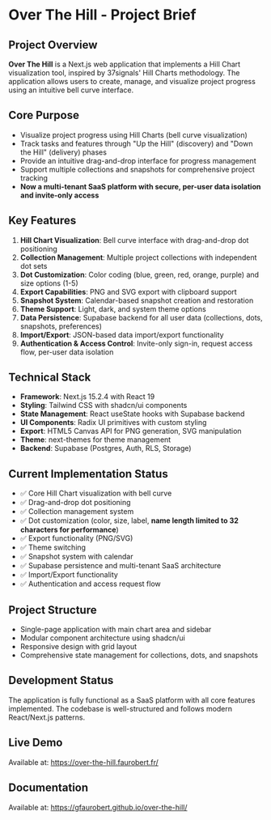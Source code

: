# Over The Hill - Project Brief

## Project Overview
**Over The Hill** is a Next.js web application that implements a Hill Chart visualization tool, inspired by 37signals' Hill Charts methodology. The application allows users to create, manage, and visualize project progress using an intuitive bell curve interface.

## Core Purpose
- Visualize project progress using Hill Charts (bell curve visualization)
- Track tasks and features through "Up the Hill" (discovery) and "Down the Hill" (delivery) phases
- Provide an intuitive drag-and-drop interface for progress management
- Support multiple collections and snapshots for comprehensive project tracking
- **Now a multi-tenant SaaS platform with secure, per-user data isolation and invite-only access**

## Key Features
1. **Hill Chart Visualization**: Bell curve interface with drag-and-drop dot positioning
2. **Collection Management**: Multiple project collections with independent dot sets
3. **Dot Customization**: Color coding (blue, green, red, orange, purple) and size options (1-5)
4. **Export Capabilities**: PNG and SVG export with clipboard support
5. **Snapshot System**: Calendar-based snapshot creation and restoration
6. **Theme Support**: Light, dark, and system theme options
7. **Data Persistence**: Supabase backend for all user data (collections, dots, snapshots, preferences)
8. **Import/Export**: JSON-based data import/export functionality
9. **Authentication & Access Control**: Invite-only sign-in, request access flow, per-user data isolation

## Technical Stack
- **Framework**: Next.js 15.2.4 with React 19
- **Styling**: Tailwind CSS with shadcn/ui components
- **State Management**: React useState hooks with Supabase backend
- **UI Components**: Radix UI primitives with custom styling
- **Export**: HTML5 Canvas API for PNG generation, SVG manipulation
- **Theme**: next-themes for theme management
- **Backend**: Supabase (Postgres, Auth, RLS, Storage)

## Current Implementation Status
- ✅ Core Hill Chart visualization with bell curve
- ✅ Drag-and-drop dot positioning
- ✅ Collection management system
- ✅ Dot customization (color, size, label, **name length limited to 32 characters for performance**)
- ✅ Export functionality (PNG/SVG)
- ✅ Theme switching
- ✅ Snapshot system with calendar
- ✅ Supabase persistence and multi-tenant SaaS architecture
- ✅ Import/Export functionality
- ✅ Authentication and access request flow

## Project Structure
- Single-page application with main chart area and sidebar
- Modular component architecture using shadcn/ui
- Responsive design with grid layout
- Comprehensive state management for collections, dots, and snapshots

## Development Status
The application is fully functional as a SaaS platform with all core features implemented. The codebase is well-structured and follows modern React/Next.js patterns.

## Live Demo
Available at: https://over-the-hill.faurobert.fr/

## Documentation
Available at: https://gfaurobert.github.io/over-the-hill/
